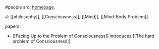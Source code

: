 #people 
src: [homepage](https://consc.net).

#: [[philosophy]], [[Consciousness]], [[Mind]], [[Mind-Body Problem]]

papers:
- [[Facing Up to the Problem of Consciousness]] introduces [[The hard problem of Consciousness]] 